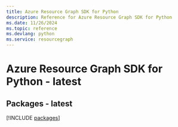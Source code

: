 ```yaml
---
title: Azure Resource Graph SDK for Python
description: Reference for Azure Resource Graph SDK for Python
ms.date: 11/26/2024
ms.topic: reference
ms.devlang: python
ms.service: resourcegraph
---
```

# Azure Resource Graph SDK for Python - latest
## Packages - latest
[!INCLUDE [packages](resource-graph-index.md)]